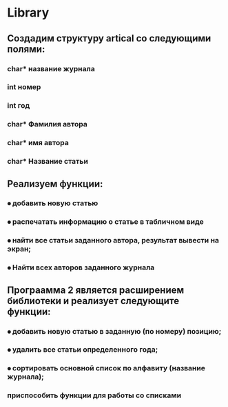 # Library
## Создадим структуру artical со следующими полями: 
### char*	название журнала 
### int	номер
### int	год 
### char*	Фамилия автора 
### char*	имя автора 
### char*	Название статьи 
## Реализуем функции:
### ⦁	добавить новую статью
### ⦁	распечатать информацию о статье в табличном виде
### ⦁	найти все статьи заданного автора, результат вывести на экран;
### ⦁	Найти всех авторов заданного журнала 
## Програамма 2 является расширением библиотеки и реализует следующите функции:
### ⦁	добавить новую статью в заданную (по номеру) позицию;
### ⦁	удалить все статьи определенного года;
### ⦁	сортировать основной список по алфавиту (название журнала);
### приспособить функции для работы со списками

